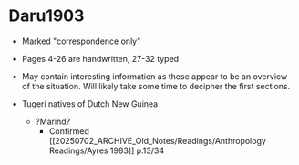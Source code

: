 # Daru1903

- Marked "correspondence only"
- Pages 4-26 are handwritten, 27-32 typed
- May contain interesting information as these appear to be an overview of the situation. Will likely take some time to decipher the first sections. 


- Tugeri natives of Dutch New Guinea
	- ?Marind?
		- Confirmed [[20250702_ARCHIVE_Old_Notes/Readings/Anthropology Readings/Ayres 1983]] p.13/34